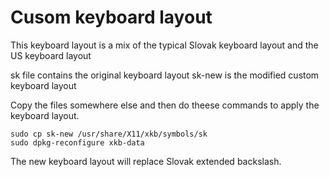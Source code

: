 # Cusom keyboard layout

This keyboard layout is a mix of the typical Slovak keyboard layout and the US keyboard layout

sk file contains the original keyboard layout
sk-new is the modified custom keyboard layout

Copy the files somewhere else and then do theese commands to apply the keyboard layout.

```
sudo cp sk-new /usr/share/X11/xkb/symbols/sk
sudo dpkg-reconfigure xkb-data
```

The new keyboard layout will replace Slovak extended backslash.
